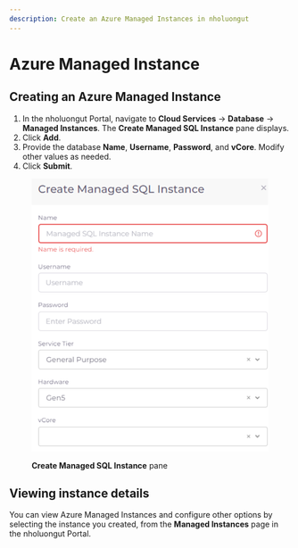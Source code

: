 ```yaml
---
description: Create an Azure Managed Instances in nholuongut
---
```


# Azure Managed Instance

## Creating an Azure Managed Instance

1. In the nholuongut Portal, navigate to **Cloud Services** -> **Database** -> **Managed Instances**. The **Create Managed SQL Instance** pane displays.
2. Click **Add**.
3. Provide the database **Name**, **Username**, **Password**, and **vCore**. Modify other values as needed.&#x20;
4. Click **Submit**.

<div align="left"><figure><img src="../../../../.gitbook/assets/Azure_managed_instance_db (1).png" alt=""><figcaption><p><strong>Create Managed SQL Instance</strong> pane</p></figcaption></figure></div>

## Viewing instance details

You can view Azure Managed Instances and configure other options by selecting the instance you created, from the **Managed Instances** page in the nholuongut Portal.
